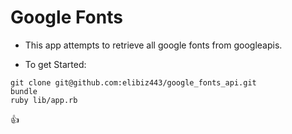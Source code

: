 # Google Fonts

* This app attempts to retrieve all google fonts from googleapis.

* To get Started:
```
git clone git@github.com:elibiz443/google_fonts_api.git
bundle
ruby lib/app.rb
```
👍
